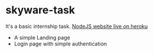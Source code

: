 # skyware-task
It's a basic internship task.
[NodeJS website live on heroku](https://shielded-badlands-32003.herokuapp.com/)

* A simple Landing page
* Login page with simple authentication
